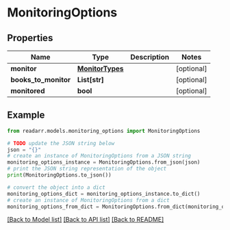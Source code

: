 # MonitoringOptions


## Properties

Name | Type | Description | Notes
------------ | ------------- | ------------- | -------------
**monitor** | [**MonitorTypes**](MonitorTypes.md) |  | [optional] 
**books_to_monitor** | **List[str]** |  | [optional] 
**monitored** | **bool** |  | [optional] 

## Example

```python
from readarr.models.monitoring_options import MonitoringOptions

# TODO update the JSON string below
json = "{}"
# create an instance of MonitoringOptions from a JSON string
monitoring_options_instance = MonitoringOptions.from_json(json)
# print the JSON string representation of the object
print(MonitoringOptions.to_json())

# convert the object into a dict
monitoring_options_dict = monitoring_options_instance.to_dict()
# create an instance of MonitoringOptions from a dict
monitoring_options_from_dict = MonitoringOptions.from_dict(monitoring_options_dict)
```
[[Back to Model list]](../README.md#documentation-for-models) [[Back to API list]](../README.md#documentation-for-api-endpoints) [[Back to README]](../README.md)


